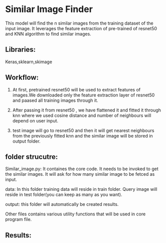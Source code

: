 # Similar Image Finder

This model will find the n similar images from the training dataset of the input image. It leverages the feature extraction of pre-trained of resnet50
and KNN algorithm to find similar images.



## Libraries:

Keras,sklearn,skimage


## Workflow:

1. At first, pretrained resnet50 will be used to extract features of images.We downloaded only the feature extraction layer of resnet50 and paased all training images through it.

2. After passing it from resnet50 , we have flattened it and fitted it through knn where we used cosine distance and number of neighbours will depend on user input.

3. test image will go to resnet50 and then it will get nearest neighbours from the previously fitted knn and the similar image will be stored in output folder.




## folder strucutre:

Similar_image.py: It containes the core code. It needs to be invoked to get the similar images. It will ask for how many similar image to be fetced as input.

data: In this folder training data will reside in train folder. Query image will reside in test folder(you can keep as many as you want).

output: this folder will automatically be created results.

Other files contains various utility functions that will be used in core program file.


## Results:



